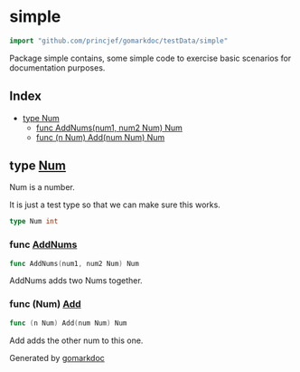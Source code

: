 <!-- Code generated by gomarkdoc. DO NOT EDIT -->

# simple

```go
import "github.com/princjef/gomarkdoc/testData/simple"
```

Package simple contains, some simple code to exercise basic scenarios for documentation purposes.

## Index

- [type Num](<#Num>)
  - [func AddNums(num1, num2 Num) Num](<#AddNums>)
  - [func (n Num) Add(num Num) Num](<#Num.Add>)


<a name="Num"></a>
## type [Num](<https://github.com/princjef/gomarkdoc/blob/master/testData/simple/main.go#L8>)

Num is a number.

It is just a test type so that we can make sure this works.

```go
type Num int
```

<a name="AddNums"></a>
### func [AddNums](<https://github.com/princjef/gomarkdoc/blob/master/testData/simple/main.go#L16>)

```go
func AddNums(num1, num2 Num) Num
```

AddNums adds two Nums together.

<a name="Num.Add"></a>
### func \(Num\) [Add](<https://github.com/princjef/gomarkdoc/blob/master/testData/simple/main.go#L11>)

```go
func (n Num) Add(num Num) Num
```

Add adds the other num to this one.

Generated by [gomarkdoc](<https://github.com/princjef/gomarkdoc>)
